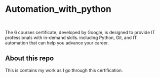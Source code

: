 # Automation_with_python

<br/>

The 6 courses certificate, developed by Google, is designed to provide IT professionals with in-demand skills. including Python, Git, and IT automation that can help you advance your career.

## About this repo
This is contains my work as I go through this certification.


<!-- [Week 3 - Practice Quiz 1 - Introduction to Programming](Course%202/Week%201/Practice%20Quiz%203%20Hello%20World.md)
-->
